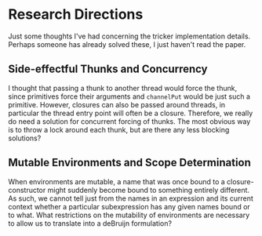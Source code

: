 Research Directions
===================

Just some thoughts I've had concerning the tricker implementation details.
Perhaps someone has already solved these, I just haven't read the paper.

Side-effectful Thunks and Concurrency
-------------------------------------

I thought that passing a thunk to another thread would force the thunk, since primitives force their arguments and `channelPut` would be just such a primitive.
However, closures can also be passed around threads, in particular the thread entry point will often be a closure.
Therefore, we really do need a solution for concurrent forcing of thunks.
The most obvious way is to throw a lock around each thunk, but are there any less blocking solutions?

Mutable Environments and Scope Determination
--------------------------------------------

When environments are mutable, a name that was once bound to a closure-constructor might suddenly become bound to something entirely different.
As such, we cannot tell just from the names in an expression and its current context whether a particular subexpression has any given names bound or to what.
What restrictions on the mutability of environments are necessary to allow us to translate into a deBruijn formulation?